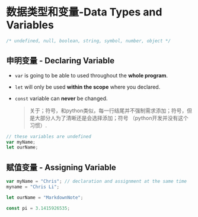 # 数据类型和变量-Data Types and Variables

```javascript
/* undefined, null, boolean, string, symbol, number, object */
```

## 申明变量 - Declaring Variable

* `var` is going to be able to used throughout the **whole program**.

* `let` will only be used **within the scope** where you declared.

* `const` variable can **never** be changed.

  > 关于；符号，和python类似，每一行结尾并不强制需求添加；符号，但是大部分人为了清晰还是会选择添加；符号 （python开发并没有这个习惯）.

```js
// these variables are undefined
var myName;
let ourName;
```

## 赋值变量 - Assigning Variable

```js
var myName = "Chris"; // declaration and assignment at the same time
myname = "Chris Li";

let ourName = "MarkdownNote";

const pi = 3.1415926535;
```



